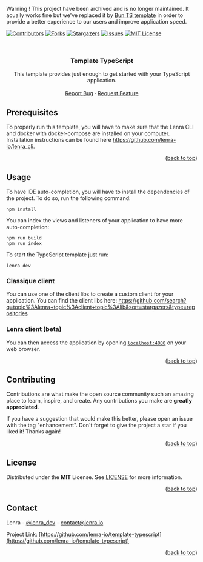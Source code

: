 <div id="top"></div>
<!--
*** This README was created with https://github.com/othneildrew/Best-README-Template
-->

Warning ! 
This project have been archived and is no longer maintained.
It acually works fine but we've replaced it by [Bun TS template](https://github.com/lenra-io/template-bun-ts) in order to provide a better experience to our users and improve application speed.

<!-- PROJECT SHIELDS -->
[![Contributors][contributors-shield]][contributors-url]
[![Forks][forks-shield]][forks-url]
[![Stargazers][stars-shield]][stars-url]
[![Issues][issues-shield]][issues-url]
[![MIT License][license-shield]][license-url]



<!-- PROJECT LOGO -->
<br />
<div align="center">

<h3 align="center">Template TypeScript</h3>

  <p align="center">
    This template provides just enough to get started with your TypeScript application.
    <br />
    <br />
    <a href="https://github.com/lenra-io/template-typescript/issues">Report Bug</a>
    ·
    <a href="https://github.com/lenra-io/template-typescript/issues">Request Feature</a>
  </p>
</div>



<!-- GETTING STARTED -->

## Prerequisites

To properly run this template, you will have to make sure that the Lenra CLI and docker with docker-compose are installed on your computer.
Installation instructions can be found here https://github.com/lenra-io/lenra_cli.

<p align="right">(<a href="#top">back to top</a>)</p>


<!-- USAGE EXAMPLES -->
## Usage

To have IDE auto-completion, you will have to install the dependencies of the project. To do so, run the following command:

```console
npm install
```

You can index the views and listeners of your application to have more auto-completion:
```console
npm run build
npm run index
```


To start the TypeScript template just run:

```console
lenra dev
```

### Classique client

You can use one of the client libs to create a custom client for your application.
You can find the client libs here: https://github.com/search?q=topic%3Alenra+topic%3Aclient+topic%3Alib&sort=stargazers&type=repositories

### Lenra client (beta)

You can then access the application by opening [`localhost:4000`](http://localhost:4000) on your web browser. 

<p align="right">(<a href="#top">back to top</a>)</p>


<!-- CONTRIBUTING -->
## Contributing

Contributions are what make the open source community such an amazing place to learn, inspire, and create. Any contributions you make are **greatly appreciated**.

If you have a suggestion that would make this better, please open an issue with the tag "enhancement".
Don't forget to give the project a star if you liked it! Thanks again!

<p align="right">(<a href="#top">back to top</a>)</p>



<!-- LICENSE -->
## License

Distributed under the **MIT** License. See [LICENSE](./LICENSE) for more information.

<p align="right">(<a href="#top">back to top</a>)</p>



<!-- CONTACT -->
## Contact

Lenra - [@lenra_dev](https://twitter.com/lenra_dev) - contact@lenra.io

Project Link: [https://github.com/lenra-io/template-typescript](https://github.com/lenra-io/template-typescript)

<p align="right">(<a href="#top">back to top</a>)</p>


<!-- MARKDOWN LINKS & IMAGES -->
<!-- https://www.markdownguide.org/basic-syntax/#reference-style-links -->
[contributors-shield]: https://img.shields.io/github/contributors/lenra-io/template-typescript.svg?style=for-the-badge
[contributors-url]: https://github.com/lenra-io/template-typescript/graphs/contributors
[forks-shield]: https://img.shields.io/github/forks/lenra-io/template-typescript.svg?style=for-the-badge
[forks-url]: https://github.com/lenra-io/template-typescript/network/members
[stars-shield]: https://img.shields.io/github/stars/lenra-io/template-typescript.svg?style=for-the-badge
[stars-url]: https://github.com/lenra-io/template-typescript/stargazers
[issues-shield]: https://img.shields.io/github/issues/lenra-io/template-typescript.svg?style=for-the-badge
[issues-url]: https://github.com/lenra-io/template-typescript/issues
[license-shield]: https://img.shields.io/github/license/lenra-io/template-typescript.svg?style=for-the-badge
[license-url]: https://github.com/lenra-io/template-typescript/blob/master/LICENSE
